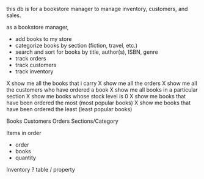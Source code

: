 this db is for a bookstore manager to manage inventory, customers, and sales.

as a bookstore manager,
- add books to my store
- categorize books by section (fiction, travel, etc.)
- search and sort for books by title, author(s), ISBN, genre
- track orders
- track customers
- track inventory

X show me all the books that i carry
X show me all the orders
X show me all the customers who have ordered a book
X show me all books in a particular section
X show me books whose stock level is 0
X show me books that have been ordered the most (most popular books)
X show me books that have been ordered the least (least popular books)

Books
Customers
Orders
Sections/Category

Items in order
- order
- books
- quantity

Inventory ? table / property

